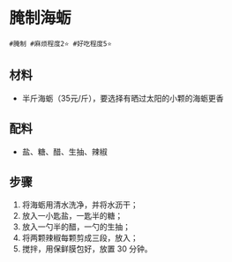 # 腌制海蛎

```
#腌制 #麻烦程度2⭐️ #好吃程度5⭐️
```

## 材料

- 半斤海蛎（35元/斤），要选择有晒过太阳的小颗的海蛎更香

## 配料

- 盐、糖、醋、生抽、辣椒

## 步骤

1. 将海蛎用清水洗净，并将水沥干；
2. 放入一小匙盐，一匙半的糖；
3. 放入一勺半的醋，一勺的生抽；
4. 将两颗辣椒每颗剪成三段，放入；
5. 搅拌，用保鲜膜包好，放置 30 分钟。